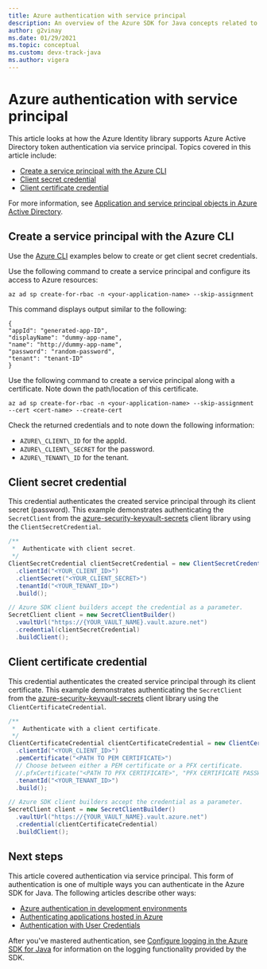 ```yaml
---
title: Azure authentication with service principal
description: An overview of the Azure SDK for Java concepts related to authenticating applications via service principal
author: g2vinay
ms.date: 01/29/2021
ms.topic: conceptual
ms.custom: devx-track-java
ms.author: vigera
---
```


# Azure authentication with service principal

This article looks at how the Azure Identity library supports Azure Active Directory token authentication via service principal. Topics covered in this article include:

* [Create a service principal with the Azure CLI](#create-a-service-principal-with-the-azure-cli)
* [Client secret credential](#client-secret-credential)
* [Client certificate credential](#client-certificate-credential)

For more information, see [Application and service principal objects in Azure Active Directory](/azure/active-directory/develop/app-objects-and-service-principals).

## Create a service principal with the Azure CLI

Use the [Azure CLI][azure_cli] examples below to create or get client secret credentials.

Use the following command to create a service principal and configure its access to Azure resources:

```azurecli
az ad sp create-for-rbac -n <your-application-name> --skip-assignment
```

This command displays output similar to the following:

```output
{
"appId": "generated-app-ID",
"displayName": "dummy-app-name",
"name": "http://dummy-app-name",
"password": "random-password",
"tenant": "tenant-ID"
}
```

Use the following command to create a service principal along with a certificate. Note down the path/location of this certificate.

```azurecli
az ad sp create-for-rbac -n <your-application-name> --skip-assignment --cert <cert-name> --create-cert
```

Check the returned credentials and to note down the following information:

* `AZURE\_CLIENT\_ID` for the appId.
* `AZURE\_CLIENT\_SECRET` for the password.
* `AZURE\_TENANT\_ID` for the tenant.

## Client secret credential

This credential authenticates the created service principal through its client secret (password). This example demonstrates authenticating the `SecretClient` from the [azure-security-keyvault-secrets][secrets_client_library] client library using the `ClientSecretCredential`.

```java
/**
 *  Authenticate with client secret.
 */
ClientSecretCredential clientSecretCredential = new ClientSecretCredentialBuilder()
  .clientId("<YOUR_CLIENT_ID>")
  .clientSecret("<YOUR_CLIENT_SECRET>")
  .tenantId("<YOUR_TENANT_ID>")
  .build();

// Azure SDK client builders accept the credential as a parameter.
SecretClient client = new SecretClientBuilder()
  .vaultUrl("https://{YOUR_VAULT_NAME}.vault.azure.net")
  .credential(clientSecretCredential)
  .buildClient();
```

## Client certificate credential

This credential authenticates the created service principal through its client certificate. This example demonstrates authenticating the `SecretClient` from the [azure-security-keyvault-secrets][secrets_client_library] client library using the `ClientCertificateCredential`.

```java
/**
 *  Authenticate with a client certificate.
 */
ClientCertificateCredential clientCertificateCredential = new ClientCertificateCredentialBuilder()
  .clientId("<YOUR_CLIENT_ID>")
  .pemCertificate("<PATH TO PEM CERTIFICATE>")
  // Choose between either a PEM certificate or a PFX certificate.
  //.pfxCertificate("<PATH TO PFX CERTIFICATE>", "PFX CERTIFICATE PASSWORD")
  .tenantId("<YOUR_TENANT_ID>")
  .build();

// Azure SDK client builders accept the credential as a parameter.
SecretClient client = new SecretClientBuilder()
  .vaultUrl("https://{YOUR_VAULT_NAME}.vault.azure.net")
  .credential(clientCertificateCredential)
  .buildClient();
```

## Next steps

This article covered authentication via service principal. This form of authentication is one of multiple ways you can authenticate in the Azure SDK for Java. The following articles describe other ways:

* [Azure authentication in development environments](java-sdk-identity-dev-env-auth.md)
* [Authenticating applications hosted in Azure](java-sdk-identity-azure-hosted-auth.md)
* [Authentication with User Credentials](java-sdk-identity-user-auth.md)

After you've mastered authentication, see [Configure logging in the Azure SDK for Java](java-sdk-logging-overview.md) for information on the logging functionality provided by the SDK.

<!-- LINKS -->
[azure_cli]: /cli/azure
[secrets_client_library]: https://github.com/Azure/azure-sdk-for-java/tree/master/sdk/keyvault/azure-security-keyvault-secrets
